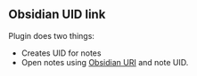 ## Obsidian UID link

Plugin does two things:
- Creates UID for notes
- Open notes using [Obsidian URI](https://help.obsidian.md/Advanced+topics/Using+obsidian+URI) and note UID.
